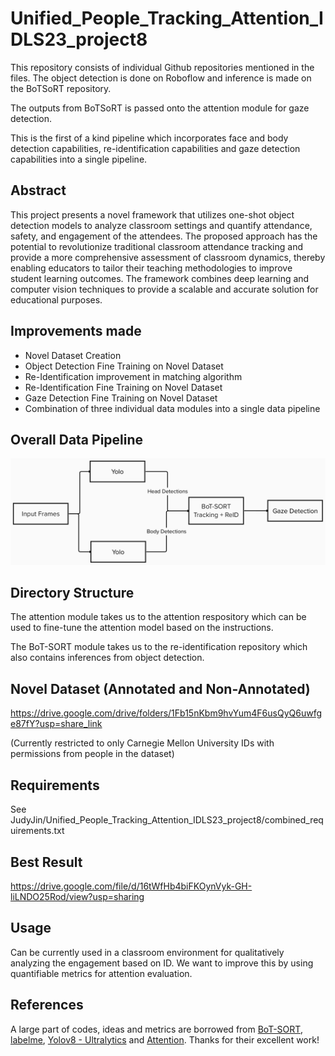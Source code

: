 # Unified_People_Tracking_Attention_IDLS23_project8

This repository consists of individual Github repositories mentioned in the files.
The object detection is done on Roboflow and inference is made on the BoTSoRT repository.

The outputs from BoTSoRT is passed onto the attention module for gaze detection.

This is the first of a kind pipeline which incorporates face and body detection capabilities, re-identification capabilities and gaze detection capabilities into a single pipeline.
 
## Abstract
This project presents a novel framework that utilizes one-shot object detection models to analyze classroom settings and quantify attendance, safety, and engagement of the attendees. The proposed approach has the potential to revolutionize traditional classroom attendance tracking and provide a more comprehensive assessment of classroom dynamics, thereby enabling educators to tailor their teaching methodologies to improve student learning outcomes. The framework combines deep learning and computer vision techniques to provide a scalable and accurate solution for educational purposes.

## Improvements made

- Novel Dataset Creation
- Object Detection Fine Training on Novel Dataset
- Re-Identification improvement in matching algorithm
- Re-Identification Fine Training on Novel Dataset
- Gaze Detection Fine Training on Novel Dataset
- Combination of three individual data modules into a single data pipeline

## Overall Data Pipeline

<p align="center"><img src="assets/pipeline old.png"/></p>

## Directory Structure
The attention module takes us to the attention respository which can be used to fine-tune the attention model based on the instructions.

The BoT-SORT module takes us to the re-identification repository which also contains inferences from object detection.

## Novel Dataset (Annotated and Non-Annotated)

https://drive.google.com/drive/folders/1Fb15nKbm9hvYum4F6usQyQ6uwfge87fY?usp=share_link

(Currently restricted to only Carnegie Mellon University IDs with permissions from people in the dataset)

## Requirements

See JudyJin/Unified_People_Tracking_Attention_IDLS23_project8/combined_requirements.txt

## Best Result

https://drive.google.com/file/d/16tWfHb4biFKOynVyk-GH-liLNDO25Rod/view?usp=sharing

## Usage

Can be currently used in a classroom environment for qualitatively analyzing the engagement based on ID. We want to improve this by using quantifiable metrics for attention evaluation.

## References

A large part of codes, ideas and metrics are borrowed from 
[BoT-SORT](https://github.com/NirAharon/BoT-SORT), 
[labelme](https://github.com/wkentaro/labelme),
[Yolov8 - Ultralytics](https://github.com/ultralytics/ultralytics) and
[Attention](https://github.com/ejcgt/attention-target-detection).
Thanks for their excellent work!
